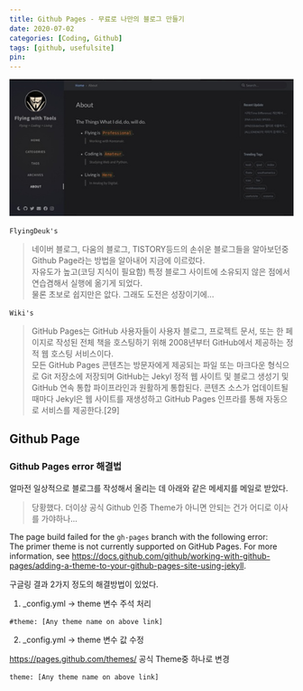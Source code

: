 ```yaml
---
title: Github Pages - 무료로 나만의 블로그 만들기
date: 2020-07-02
categories: [Coding, Github]
tags: [github, usefulsite]
pin:
---
```


![pages](/img/coding/github/pages.jpg)

`FlyingDeuk's`
> 네이버 블로그, 다움의 블로그, TISTORY등드의 손쉬운 블로그들을 알아보던중 Github Page라는 방법을 알아내어 지금에 이르렀다. <br>
자유도가 높고(코딩 지식이 필요함) 특정 블로그 사이트에 소유되지 않은 점에서 연습겸해서 실행에 옮기게 되었다. <br>
물론 초보로 쉽지만은 앖다. 그래도 도전은 성장이기에...<br>

`Wiki's`
> GitHub Pages는 GitHub 사용자들이 사용자 블로그, 프로젝트 문서, 또는 한 페이지로 작성된 전체 책을 호스팅하기 위해 2008년부터 GitHub에서 제공하는 정적 웹 호스팅 서비스이다. <br>
모든 GitHub Pages 콘텐츠는 방문자에게 제공되는 파일 또는 마크다운 형식으로 Git 저장소에 저장되며 GitHub는 Jekyl 정적 웹 사이트 및 블로그 생성기 및 GitHub 연속 통합 파이프라인과 원활하게 통합된다. 콘텐츠 소스가 업데이트될 때마다 Jekyl은 웹 사이트를 재생성하고 GitHub Pages 인프라를 통해 자동으로 서비스를 제공한다.[29]

## Github Page


### Github Pages error 해결법
얼마전 일상적으로 블로그를 작성해서 올리는 데 아래와 같은 메세지를 메일로 받았다.
> 당황했다. 더이상 공식 Github 인증 Theme가 아니면 안되는 건가 어디로 이사를 가야하나...

The page build failed for the `gh-pages` branch with the following error: <br>
The primer theme is not currently supported on GitHub Pages. For more information, see https://docs.github.com/github/working-with-github-pages/adding-a-theme-to-your-github-pages-site-using-jekyll.

구글링 결과 2가지 정도의 해결방법이 있었다.

1. _config.yml -> theme 변수 주석 처리

  ```
  #theme: [Any theme name on above link]
  ```

2. _config.yml -> theme 변수 값 수정

  https://pages.github.com/themes/ 공식 Theme중 하나로 변경

  ```
  theme: [Any theme name on above link]
  ```
